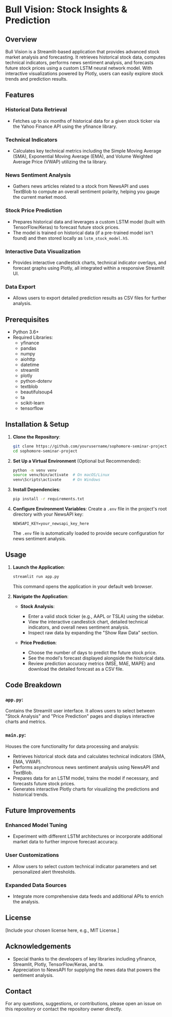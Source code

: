 # Bull Vision: Stock Insights & Prediction

## Overview
Bull Vision is a Streamlit-based application that provides advanced stock market analysis and forecasting. It retrieves historical stock data, computes technical indicators, performs news sentiment analysis, and forecasts future stock prices using a custom LSTM neural network model. With interactive visualizations powered by Plotly, users can easily explore stock trends and prediction results.

## Features

### Historical Data Retrieval
- Fetches up to six months of historical data for a given stock ticker via the Yahoo Finance API using the yfinance library.

### Technical Indicators
- Calculates key technical metrics including the Simple Moving Average (SMA), Exponential Moving Average (EMA), and Volume Weighted Average Price (VWAP) utilizing the ta library.

### News Sentiment Analysis
- Gathers news articles related to a stock from NewsAPI and uses TextBlob to compute an overall sentiment polarity, helping you gauge the current market mood.

### Stock Price Prediction
- Prepares historical data and leverages a custom LSTM model (built with TensorFlow/Keras) to forecast future stock prices.
- The model is trained on historical data (if a pre-trained model isn't found) and then stored locally as `lstm_stock_model.h5`.

### Interactive Data Visualization
- Provides interactive candlestick charts, technical indicator overlays, and forecast graphs using Plotly, all integrated within a responsive Streamlit UI.

### Data Export
- Allows users to export detailed prediction results as CSV files for further analysis.

## Prerequisites
- Python 3.6+
- Required Libraries:
  - yfinance
  - pandas
  - numpy
  - aiohttp
  - datetime
  - streamlit
  - plotly
  - python-dotenv
  - textblob
  - beautifulsoup4
  - ta
  - scikit-learn
  - tensorflow

## Installation & Setup

1. **Clone the Repository**:
   ```bash
   git clone https://github.com/yourusername/sophomore-seminar-project.git
   cd sophomore-seminar-project
   ```

2. **Set Up a Virtual Environment** (Optional but Recommended):
   ```bash
   python -m venv venv
   source venv/bin/activate  # On macOS/Linux
   venv\Scripts\activate     # On Windows
   ```

3. **Install Dependencies**:
   ```bash
   pip install -r requirements.txt
   ```

4. **Configure Environment Variables**:
   Create a `.env` file in the project's root directory with your NewsAPI key:
   ```
   NEWSAPI_KEY=your_newsapi_key_here
   ```
   The `.env` file is automatically loaded to provide secure configuration for news sentiment analysis.

## Usage

1. **Launch the Application**:
   ```bash
   streamlit run app.py
   ```
   This command opens the application in your default web browser.

2. **Navigate the Application**:

   - **Stock Analysis**:
     - Enter a valid stock ticker (e.g., AAPL or TSLA) using the sidebar.
     - View the interactive candlestick chart, detailed technical indicators, and overall news sentiment analysis.
     - Inspect raw data by expanding the "Show Raw Data" section.

   - **Price Prediction**:
     - Choose the number of days to predict the future stock price.
     - See the model's forecast displayed alongside the historical data.
     - Review prediction accuracy metrics (MSE, MAE, MAPE) and download the detailed forecast as a CSV file.

## Code Breakdown

### `app.py`:
Contains the Streamlit user interface. It allows users to select between "Stock Analysis" and "Price Prediction" pages and displays interactive charts and metrics.

### `main.py`:
Houses the core functionality for data processing and analysis:
- Retrieves historical stock data and calculates technical indicators (SMA, EMA, VWAP).
- Performs asynchronous news sentiment analysis using NewsAPI and TextBlob.
- Prepares data for an LSTM model, trains the model if necessary, and forecasts future stock prices.
- Generates interactive Plotly charts for visualizing the predictions and historical trends.

## Future Improvements

### Enhanced Model Tuning
- Experiment with different LSTM architectures or incorporate additional market data to further improve forecast accuracy.

### User Customizations
- Allow users to select custom technical indicator parameters and set personalized alert thresholds.

### Expanded Data Sources
- Integrate more comprehensive data feeds and additional APIs to enrich the analysis.

## License
[Include your chosen license here, e.g., MIT License.]

## Acknowledgements
- Special thanks to the developers of key libraries including yfinance, Streamlit, Plotly, TensorFlow/Keras, and ta.
- Appreciation to NewsAPI for supplying the news data that powers the sentiment analysis.

## Contact
For any questions, suggestions, or contributions, please open an issue on this repository or contact the repository owner directly.